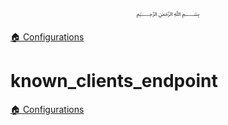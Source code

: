 <p align=center>
   ﷽
</p>

[🏠 Configurations](/docs/CONFIGURATION.md)

# known_clients_endpoint


[🏠 Configurations](/docs/CONFIGURATION.md)

